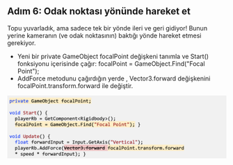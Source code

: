 ## Adım 6: Odak noktası yönünde hareket et
Topu yuvarladık, ama sadece tek bir yönde ileri ve geri gidiyor! Bunun yerine  kameranın (ve odak noktasının) baktığı yönde hareket etmesi gerekiyor.

- Yeni bir private GameObject focalPoint değişkeni tanımla ve Start() fonksiyonu içerisinde çağır: focalPoint = GameObject.Find("Focal Point");
- AddForce metodunu çağırdığın yerde , Vector3.forward değişkenini focalPoint.transform.forward ile değiştir.

![figures](https://raw.githubusercontent.com/Kodluyoruz/taskforce/main/unity-junior-programmer/move-direction-foca-point/figures/CWC_B.2.2_image3.png)
